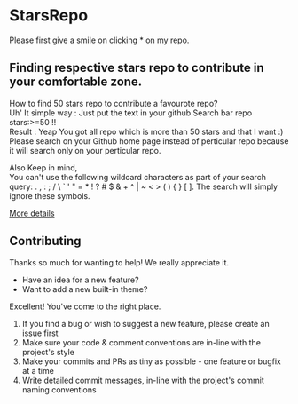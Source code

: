 # StarsRepo

Please first give a smile on clicking  * on my repo.

## Finding respective stars repo to contribute in your comfortable zone.<br>
   How to find 50 stars repo to contribute a favourote repo?<br>
   Uh' It simple way : Just put the text in your github Search bar repo  stars:>=50  !! <br>
   Result : Yeap You got all repo which is more than 50 stars and that I want :) <br>
   Please search on your Github home page instead of perticular repo  because it will search only on your perticular repo.
   
   Also Keep in mind,<br>
   You can't use the following wildcard characters as part of your search query: . , : ; / \ ` ' " = * ! ? # $ & + ^ | ~ < > ( ) { } [ ]. The search will simply ignore these symbols. 

  [More details ](https://help.github.com/articles/searching-code/)<br>
 
 
## Contributing

Thanks so much for wanting to help! We really appreciate it.

* Have an idea for a new feature?
* Want to add a new built-in theme?

Excellent! You've come to the right place.

1. If you find a bug or wish to suggest a new feature, please create an issue first
2. Make sure your code & comment conventions are in-line with the project's style
3. Make your commits and PRs as tiny as possible - one feature or bugfix at a time
4. Write detailed commit messages, in-line with the project's commit naming conventions 
  

         
